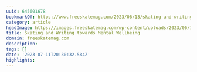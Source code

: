 ```yaml
---
uuid: 645601678
bookmarkOf: https://www.freeskatemag.com/2023/06/13/skating-and-writing-towards-mental-wellbeing/?utm_source=substack&utm_medium=email
category: article
headImage: https://images.freeskatemag.com/wp-content/uploads/2023/06/13100836/whatsapp-image-2023-06-12-at-14-12-07.jpg
title: Skating and Writing towards Mental Wellbeing
domain: freeskatemag.com
description: 
tags: []
date: '2023-07-11T20:30:32.584Z'
highlights: 
---
```




